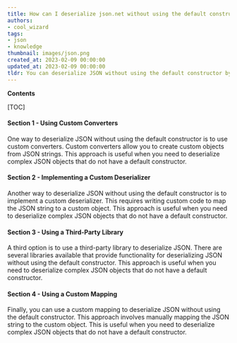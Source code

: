 ```yaml
---
title: How can I deserialize json.net without using the default constructor?
authors:
- cool_wizard
tags:
- json
- knowledge
thumbnail: images/json.png
created_at: 2023-02-09 00:00:00
updated_at: 2023-02-09 00:00:00
tldr: You can deserialize JSON without using the default constructor by using a custom converter that implements JsonConverter.
---
```


**Contents**

[TOC]

#### Section 1 - Using Custom Converters

One way to deserialize JSON without using the default constructor is to use custom converters. Custom converters allow you to create custom objects from JSON strings. This approach is useful when you need to deserialize complex JSON objects that do not have a default constructor.

#### Section 2 - Implementing a Custom Deserializer

Another way to deserialize JSON without using the default constructor is to implement a custom deserializer. This requires writing custom code to map the JSON string to a custom object. This approach is useful when you need to deserialize complex JSON objects that do not have a default constructor.

#### Section 3 - Using a Third-Party Library

A third option is to use a third-party library to deserialize JSON. There are several libraries available that provide functionality for deserializing JSON without using the default constructor. This approach is useful when you need to deserialize complex JSON objects that do not have a default constructor.

#### Section 4 - Using a Custom Mapping

Finally, you can use a custom mapping to deserialize JSON without using the default constructor. This approach involves manually mapping the JSON string to the custom object. This is useful when you need to deserialize complex JSON objects that do not have a default constructor.
